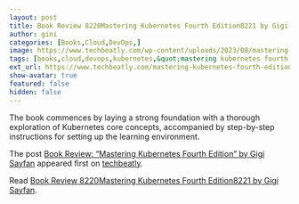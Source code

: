 ```yaml
---
layout: post
title: Book Review 8220Mastering Kubernetes Fourth Edition8221 by Gigi Sayfan
author: gini
categories: [Books,Cloud,DevOps,]
image: https://www.techbeatly.com/wp-content/uploads/2023/08/mastering-kubernetes-fourth-edition-by-gigi-sayfan-1024x819.jpeg
tags: [books,cloud,devops,kubernetes,&quot;mastering kubernetes fourth edition&quot; by gigi sayfan,book review,kubernetes book,mastering kubernetes,packt book,]
ext_url: https://www.techbeatly.com/mastering-kubernetes-fourth-edition-by-gigi-sayfan/
show-avatar: true
featured: false
hidden: false
---
```


<p>The book commences by laying a strong foundation with a thorough exploration of Kubernetes core concepts, accompanied by step-by-step instructions for setting up the learning environment.</p>
<p>The post <a href="https://www.techbeatly.com/mastering-kubernetes-fourth-edition-by-gigi-sayfan/">Book Review: &#8220;Mastering Kubernetes Fourth Edition&#8221; by Gigi Sayfan</a> appeared first on <a href="https://www.techbeatly.com">techbeatly</a>.</p>

Read [Book Review 8220Mastering Kubernetes Fourth Edition8221 by Gigi Sayfan](https://www.techbeatly.com/mastering-kubernetes-fourth-edition-by-gigi-sayfan/).